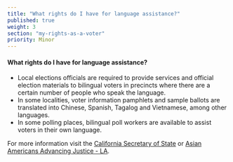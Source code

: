 ```yaml
---
title: "What rights do I have for language assistance?"
published: true
weight: 3
section: "my-rights-as-a-voter"
priority: Minor
---
```



#### What rights do I have for language assistance?  
- Local elections officials are required to provide services and official election materials to bilingual voters in precincts where there are a certain number of people who speak the language.
- In some localities, voter information pamphlets and sample ballots are translated into Chinese, Spanish, Tagalog and Vietnamese, among other languages.
- In some polling places, bilingual poll workers are available to assist voters in their own language.  

For more information visit the [California Secretary of State](http://www.sos.ca.gov/elections/voting-resources/voting-california) or [Asian Americans Advancing Justice - LA](http://advancingjustice-la.org/what-we-do/policy-and-research/democracy-project).

